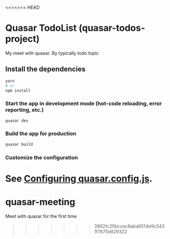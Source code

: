 <<<<<<< HEAD
# Quasar TodoList (quasar-todos-project)

My meet with quasar. By typically todo topic

## Install the dependencies
```bash
yarn
# or
npm install
```

### Start the app in development mode (hot-code reloading, error reporting, etc.)
```bash
quasar dev
```


### Build the app for production
```bash
quasar build
```

### Customize the configuration
See [Configuring quasar.config.js](https://v2.quasar.dev/quasar-cli-webpack/quasar-config-js).
=======
# quasar-meeting
Meet with quasar for the first time
>>>>>>> 3962fc25bccec8aba9514e9c5431f7675e829322
